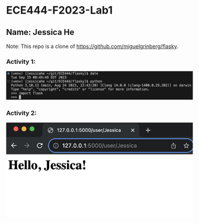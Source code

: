 # ECE444-F2023-Lab1

## Name: Jessica He

Note: This repo is a clone of
https://github.com/miguelgrinberg/flasky.

### Activity 1:
![Activity 1](screenshots/activity1.png)

### Activity 2:
![Activity 2](screenshots/activity2.png)